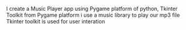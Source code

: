 I create a Music Player app using Pygame platform of python, Tkinter Toolkit
from Pygame platform i use a music library to play our mp3 file
Tkinter toolkit is used for user interation
